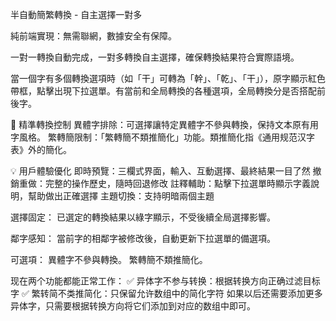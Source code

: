 半自動簡繁轉換 - 自主選擇一對多

純前端實現：無需聯網，數據安全有保障。

一對一轉換自動完成，一對多轉換自主選擇，確保轉換結果符合實際語境。

當一個字有多個轉換選項時（如「干」可轉為「幹」、「乾」、「干」），原字顯示紅色帶框，點擊出現下拉選單。有當前和全局轉換的各種選項，全局轉換分是否搭配前後字。

🎯 精準轉換控制
異體字排除：可選擇讓特定異體字不參與轉換，保持文本原有用字風格。
繁轉簡限制：「繁轉簡不類推簡化」功能。類推簡化指《通用规范汉字表》外的簡化。

💡 用戶體驗優化
即時預覽：三欄式界面，輸入、互動選擇、最終結果一目了然
撤銷重做：完整的操作歷史，隨時回退修改
註釋輔助：點擊下拉選單時顯示字義說明，幫助做出正確選擇
主題切換：支持明暗兩個主題

選擇固定：
已選定的轉換結果以綠字顯示，不受後續全局選擇影響。

鄰字感知：
當前字的相鄰字被修改後，自動更新下拉選單的備選項。

可選項：
異體字不參與轉換。
繁轉簡不類推簡化。

现在两个功能都能正常工作：
✅ 异体字不参与转换：根据转换方向正确过滤目标字
✅ 繁转简不类推简化：只保留允许数组中的简化字符
如果以后还需要添加更多异体字，只需要根据转换方向将它们添加到对应的数组中即可。
